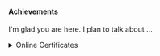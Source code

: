 #### Achievements

I'm glad you are here. I plan to talk about ...

<details>
<summary> Online Certificates </summary>

2020

<p> Kaggle feature-engineering
<a href="https://www.kaggle.com/learn/certification/lenosr/feature-engineering">Feat-eng</a></p>

![Image of Gitcat](https://raw.githubusercontent.com/lenosr/markdown-portfolio/master/_includes/Fintechtocat.png)
